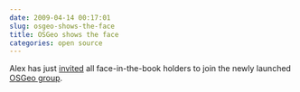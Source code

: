 ```yaml
---
date: 2009-04-14 00:17:01
slug: osgeo-shows-the-face
title: OSGeo shows the face
categories: open source
---
```


Alex has just [invited](http://lists.osgeo.org/pipermail/discuss/2009-April/005235.html) all face-in-the-book holders to join the newly launched [OSGeo group](http://www.facebook.com/group.php?gid=155488650251).
